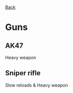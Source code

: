 [Back](?c=game/README.md)
# Guns
## AK47  
Heavy weapon  
## Sniper rifle  
Slow reloads & Heavy weapon